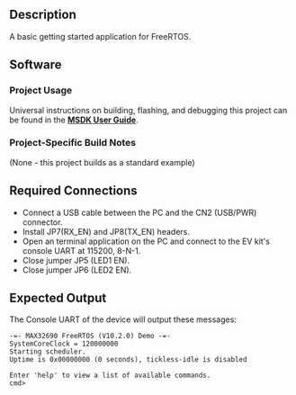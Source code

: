 ## Description

A basic getting started application for FreeRTOS. 

## Software

### Project Usage

Universal instructions on building, flashing, and debugging this project can be found in the **[MSDK User Guide](https://analog-devices-msdk.github.io/msdk/USERGUIDE/)**.

### Project-Specific Build Notes

(None - this project builds as a standard example)

## Required Connections

-   Connect a USB cable between the PC and the CN2 (USB/PWR) connector.
-   Install JP7(RX_EN) and JP8(TX_EN) headers.
-   Open an terminal application on the PC and connect to the EV kit's console UART at 115200, 8-N-1.
-   Close jumper JP5 (LED1 EN).
-   Close jumper JP6 (LED2 EN).

## Expected Output

The Console UART of the device will output these messages:

```
-=- MAX32690 FreeRTOS (V10.2.0) Demo -=-
SystemCoreClock = 120000000
Starting scheduler.
Uptime is 0x00000000 (0 seconds), tickless-idle is disabled

Enter 'help' to view a list of available commands.
cmd> 
```
